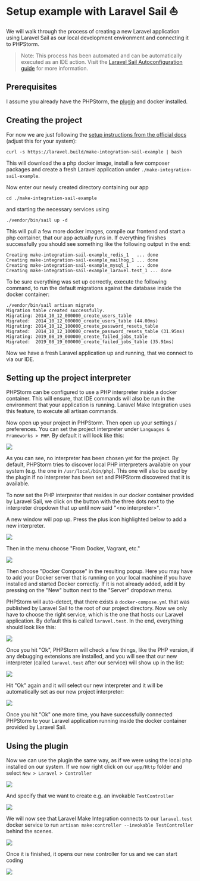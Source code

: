 # Setup example with Laravel Sail ⛵️

We will walk through the process of creating a new Laravel application using Laravel Sail as our local development environment and connecting it to PHPStorm.

> Note: This process has been automated and can be automatically executed as an IDE action. Visit the [Laravel Sail Autoconfiguration guide](sail-autoconfiguration.md) for more information.

## Prerequisites

I assume you already have the PHPStorm, the [plugin](https://plugins.jetbrains.com/plugin/14612-laravel-make-integration) and docker installed.

## Creating the project

For now we are just following the [setup instructions from the official docs](https://laravel.com/docs/8.x/installation#your-first-laravel-project) (adjust this for your system):

```shell
curl -s https://laravel.build/make-integration-sail-example | bash
```

This will download the a php docker image, install a few composer packages and create a fresh Laravel application under `./make-integration-sail-example`.

Now enter our newly created directory containing our app

```shell
cd ./make-integration-sail-example
```

and starting the necessary services using

```shell
./vendor/bin/sail up -d
```

This will pull a few more docker images, compile our frontend and start a php container, that our app actually runs in. If everything finishes successfully you should see something like the following output in the end:

```
Creating make-integration-sail-example_redis_1   ... done
Creating make-integration-sail-example_mailhog_1 ... done
Creating make-integration-sail-example_mysql_1   ... done
Creating make-integration-sail-example_laravel.test_1 ... done
```

To be sure everything was set up correctly, execute the following command, to run the default migrations against the database inside the docker container:

```
./vendor/bin/sail artisan migrate
Migration table created successfully.
Migrating: 2014_10_12_000000_create_users_table
Migrated:  2014_10_12_000000_create_users_table (44.00ms)
Migrating: 2014_10_12_100000_create_password_resets_table
Migrated:  2014_10_12_100000_create_password_resets_table (31.95ms)
Migrating: 2019_08_19_000000_create_failed_jobs_table
Migrated:  2019_08_19_000000_create_failed_jobs_table (35.91ms)
```

Now we have a fresh Laravel application up and running, that we connect to via our IDE.

## Setting up the project interpreter

PHPStorm can be configured to use a PHP interpreter inside a docker container. This will ensure, that IDE commands will also be run in the environment that your application is running. Laravel Make Integration uses this feature, to execute all artisan commands.

Now open up your project in PHPStorm. Then open up your settings / preferences. You can set the project interpreter under `Languages & Frameworks > PHP`. By default it will look like this:

![](./images/setup/empty_interpreter.png)

As you can see, no interpreter has been chosen yet for the project. By default, PHPStorm tries to discover local PHP interpreters available on your system (e.g. the one in `/usr/local/bin/php`). This one will also be used by the plugin if no interpreter has been set and PHPStorm discovered that it is available.

To now set the PHP interpreter that resides in our docker container provided by Laravel Sail, we click on the button with the three dots next to the interpreter dropdown that up until now said "\<no interpreter\>".

A new window will pop up. Press the plus icon highlighted below to add a new interpreter.

![](./images/setup/add_interpreter.png)

Then in the menu choose "From Docker, Vagrant, etc."

![](./images/setup/add_interpreter_from_docker.png)

Then choose "Docker Compose" in the resulting popup. Here you may have to add your Docker server that is running on your local machine if you have installed and started Docker correctly. If it is not already added, add it by pressing on the "New" button next to the "Server" dropdown menu.

PHPStorm will auto-detect, that there exists a `docker-compose.yml` that was published by Laravel Sail to the root of our project directory. Now we only have to choose the right service, which is the one that hosts our Laravel application. By default this is called `laravel.test`. In the end, everything should look like this:

![](./images/setup/interpreter_in_docker.png)

Once you hit "Ok", PHPStorm will check a few things, like the PHP version, if any debugging extensions are installed, and you will see that our new interpreter (called `laravel.test` after our service) will show up in the list:

![](./images/setup/new_interpreter.png)

Hit "Ok" again and it will select our new interpreter and it will be automatically set as our new project interpreter:

![](./images/setup/new_interpreter_2.png)

Once you hit "Ok" one more time, you have successfully connected PHPStorm to your Laravel application running inside the docker container provided by Laravel Sail.

## Using the plugin

Now we can use the plugin the same way, as if we were using the local php installed on our system. If we now right click on our `app/Http` folder and select `New > Laravel > Controller`

![](./images/setup/right_click_new_controller.png)

And specify that we want to create e.g. an invokable `TestController` 

![](./images/setup/test_controller_invokable.png)

We will now see that Laravel Make Integration connects to our `laravel.test` docker service to run `artisan make:controller --invokable TestController` behind the scenes.

![](./images/setup/attaching_to_interperter.png)

Once it is finished, it opens our new controller for us and we can start coding

![](./images/setup/finished.png)

